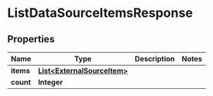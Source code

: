 

# ListDataSourceItemsResponse


## Properties

| Name | Type | Description | Notes |
|------------ | ------------- | ------------- | -------------|
|**items** | [**List&lt;ExternalSourceItem&gt;**](ExternalSourceItem.md) |  |  |
|**count** | **Integer** |  |  |



